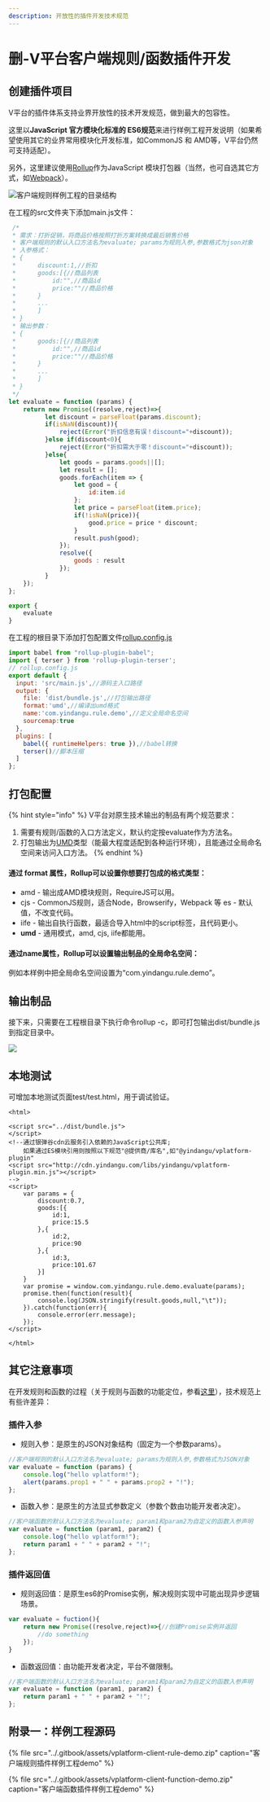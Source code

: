 ```yaml
---
description: 开放性的插件开发技术规范
---
```


# 删-V平台客户端规则/函数插件开发

## 创建插件项目

V平台的插件体系支持业界开放性的技术开发规范，做到最大的包容性。

这里以**JavaScript 官方模块化标准的 ES6规范**来进行样例工程开发说明（如果希望使用其它的业界常用模块化开发标准，如CommonJS 和 AMD等，V平台仍然可支持适配）。

另外，这里建议使用[Rollup](https://www.rollupjs.com/)作为JavaScript 模块打包器（当然，也可自选其它方式，如[Webpack](https://webpack.js.org/)）。

![&#x5BA2;&#x6237;&#x7AEF;&#x89C4;&#x5219;&#x6837;&#x4F8B;&#x5DE5;&#x7A0B;&#x7684;&#x76EE;&#x5F55;&#x7ED3;&#x6784;](../.gitbook/assets/qi-ye-wei-xin-jie-tu-16062008335479.png)

在工程的src文件夹下添加main.js文件：

```javascript
 /*
 * 需求：打折促销，将商品价格按照打折方案转换成最后销售价格
 * 客户端规则的默认入口方法名为evaluate; params为规则入参,参数格式为json对象
 * 入参格式：
 * {
 * 		discount:1,//折扣
 * 		goods:[{//商品列表
 * 			id:"",//商品id
 * 			price:""//商品价格
 * 		}
 * 		...
 * 		]
 * }
 * 输出参数：
 * {
 * 		goods:[{//商品列表
 * 			id:"",//商品id
 * 			price:""//商品价格
 * 		}
 * 		...
 * 		]
 * }
 */
let evaluate = function (params) {
    return new Promise((resolve,reject)=>{
		  let discount = parseFloat(params.discount);
		  if(isNaN(discount)){
			  reject(Error("折扣信息有误！discount="+discount));
		  }else if(discount<0){
			  reject(Error("折扣需大于零！discount="+discount));
		  }else{
			  let goods = params.goods||[];
			  let result = [];
			  goods.forEach(item => {
				  let good = {
					  id:item.id
				  };
				  let price = parseFloat(item.price);
				  if(!isNaN(price)){
					  good.price = price * discount;
				  }
				  result.push(good);
			  });
			  resolve({
				  goods : result
			  });
		  }
    });
};

export {
    evaluate
}
```

在工程的根目录下添加打包配置文件[rollup.config.js](https://www.rollupjs.com/guide/command-line-reference/#%E9%85%8D%E7%BD%AE%E6%96%87%E4%BB%B6configuration-files)

```javascript
import babel from "rollup-plugin-babel";
import { terser } from 'rollup-plugin-terser';
// rollup.config.js
export default {
  input: 'src/main.js',//源码主入口路径
  output: {
    file: 'dist/bundle.js',//打包输出路径
    format:'umd',//编译出umd格式
    name:'com.yindangu.rule.demo',//定义全局命名空间
    sourcemap:true
  },
  plugins: [
    babel({ runtimeHelpers: true }),//babel转换
    terser()//脚本压缩
  ]
};
```

## 打包配置

{% hint style="info" %}
V平台对原生技术输出的制品有两个规范要求：

1. 需要有规则/函数的入口方法定义，默认约定按evaluate作为方法名。
2. 打包输出为[UMD](https://zhuanlan.zhihu.com/p/79695530)类型（能最大程度适配到各种运行环境），且能通过全局命名空间来访问入口方法。
{% endhint %}

####  **通过 format 属性，Rollup可以设置你想要打包成的格式类型：**

* amd - 输出成AMD模块规则，RequireJS可以用。
* cjs - CommonJS规则，适合Node，Browserify，Webpack 等 es - 默认值，不改变代码。 
* iife - 输出自执行函数，最适合导入html中的script标签，且代码更小。
* **umd** - 通用模式，amd, cjs, iife都能用。

#### **通过name属性，Rollup可以设置输出制品的全局命名空间：**

例如本样例中把全局命名空间设置为“com.yindangu.rule.demo”。

## 输出制品

接下来，只需要在工程根目录下执行命令rollup -c，即可打包输出dist/bundle.js到指定目录中。

![](../.gitbook/assets/qi-ye-wei-xin-jie-tu-16051486524716.png)

## 本地测试

可增加本地测试页面test/test.html，用于调试验证。

```markup
<html>

<script src="../dist/bundle.js">
</script>
<!--通过银弹谷cdn云服务引入依赖的JavaScript公共库;
    如果通过ES模块引用则按照以下规范"@提供商/库名",如"@yindangu/vplatform-plugin"
<script src="http://cdn.yindangu.com/libs/yindangu/vplatform-plugin.min.js"></script>
-->
<script>
    var params = {
        discount:0.7,
        goods:[{
            id:1,
            price:15.5
        },{
            id:2,
            price:90
        },{
            id:3,
            price:101.67
        }]
    }
    var promise = window.com.yindangu.rule.demo.evaluate(params);
    promise.then(function(result){
        console.log(JSON.stringify(result.goods,null,"\t"));
    }).catch(function(err){
        console.error(err.message);
    });
</script>

</html>
```

## 其它注意事项

在开发规则和函数的过程（关于规则与函数的功能定位，参看[这里](https://app.gitbook.com/@yindangu/s/v-devsuite/~/drafts/-MLv-ZpiRkMWScEBRYlx/v-ping-tai-cha-jian-gui-fan/vplatform-cha-jian-ti-xi-gui-fan)），技术规范上有些许差异：

### 插件入参

* 规则入参：是原生的JSON对象结构（固定为一个参数params）。

```javascript
//客户端规则的默认入口方法名为evaluate; params为规则入参,参数格式为JSON对象
var evaluate = function (params) {
    console.log("hello vplatform!");
    alert(params.prop1 + " " + params.prop2 + "!");
};
```

* 函数入参：是原生的方法显式参数定义（参数个数由功能开发者决定）。

```javascript
//客户端函数的默认入口方法名为evaluate; param1和param2为自定义的函数入参声明
var evaluate = function (param1, param2) {
    console.log("hello vplatform!");
    return param1 + " " + param2 + "!";
};
```

### 插件返回值

* 规则返回值：是原生es6的Promise实例，解决规则实现中可能出现异步逻辑场景。

```javascript
var evaluate = fuction(){
    return new Promise((resolve,reject)=>{//创建Promise实例并返回
        //do something
    });
}
```

* 函数返回值：由功能开发者决定，平台不做限制。

```javascript
//客户端函数的默认入口方法名为evaluate; param1和param2为自定义的函数入参声明
var evaluate = function (param1, param2) {
    return param1 + " " + param2 + "!";
};
```

##   附录一：样例工程源码

{% file src="../.gitbook/assets/vplatform-client-rule-demo.zip" caption="客户端规则插件样例工程demo" %}

{% file src="../.gitbook/assets/vplatform-client-function-demo.zip" caption="客户端函数插件样例工程demo" %}



 





